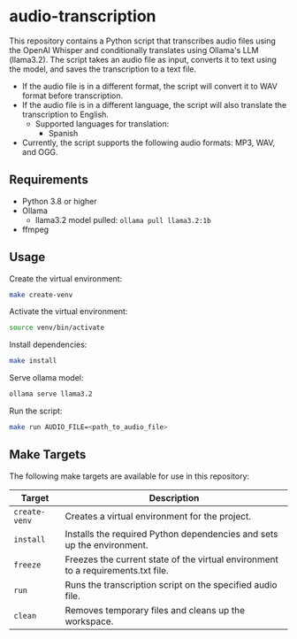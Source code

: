# audio-transcription

This repository contains a Python script that transcribes audio files using the OpenAI Whisper and conditionally translates using Ollama's LLM (llama3.2). The script takes an audio file as input, converts it to text using the model, and saves the transcription to a text file. 

- If the audio file is in a different format, the script will convert it to WAV format before transcription. 
- If the audio file is in a different language, the script will also translate the transcription to English.
  - Supported languages for translation:
    - Spanish
- Currently, the script supports the following audio formats: MP3, WAV, and OGG. 

## Requirements
- Python 3.8 or higher
- Ollama
  - llama3.2 model pulled: `ollama pull llama3.2:1b`
- ffmpeg

## Usage
Create the virtual environment:
```bash
make create-venv
```

Activate the virtual environment:
```bash
source venv/bin/activate
```

Install dependencies:
```bash
make install
```

Serve ollama model:
```bash
ollama serve llama3.2
```

Run the script:
```bash
make run AUDIO_FILE=<path_to_audio_file>
```

## Make Targets
The following make targets are available for use in this repository:

| Target        | Description                                                                      |
|---------------|----------------------------------------------------------------------------------|
| `create-venv` | Creates a virtual environment for the project.                                   |
| `install`     | Installs the required Python dependencies and sets up the environment.           |
| `freeze`      | Freezes the current state of the virtual environment to a requirements.txt file. |
| `run`         | Runs the transcription script on the specified audio file.                       |
| `clean`       | Removes temporary files and cleans up the workspace.                             |